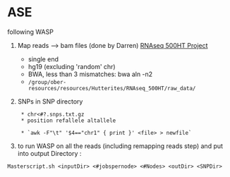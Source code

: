 # ASE

following WASP

1. Map reads --> bam files (done by Darren) 
[RNAseq 500HT Project](https://oberlab-tk.uchicago.edu/wiki/Hutterites/RNAseq%20500HT%20Project)
    * single end
    * hg19 (excluding 'random' chr)
    * BWA, less than 3 mismatches: bwa aln -n2
    * `/group/ober-resources/resources/Hutterites/RNAseq_500HT/raw_data/`
    
2. SNPs in SNP directory

        * chr<#?.snps.txt.gz
        * position refallele altallele
         
        * `awk -F"\t" '$4=="chr1" { print }' <file> > newfile` 


3. to run WASP on all the reads (including remapping reads step) and put into output Directory : 
  
 `Masterscript.sh <inputDir> <#jobspernode> <#Nodes> <outDir> <SNPDir>`


   
